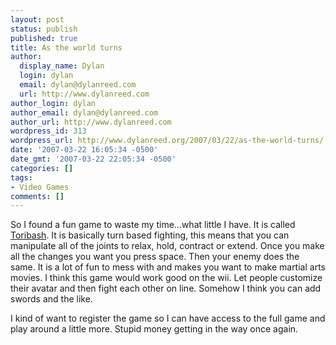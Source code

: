 ```yaml
---
layout: post
status: publish
published: true
title: As the world turns
author:
  display_name: Dylan
  login: dylan
  email: dylan@dylanreed.com
  url: http://www.dylanreed.com
author_login: dylan
author_email: dylan@dylanreed.com
author_url: http://www.dylanreed.com
wordpress_id: 313
wordpress_url: http://www.dylanreed.org/2007/03/22/as-the-world-turns/
date: '2007-03-22 16:05:34 -0500'
date_gmt: '2007-03-22 22:05:34 -0500'
categories: []
tags:
- Video Games
comments: []
---
```

<p>So I found a fun game to waste my time...what little I have. It is called <a href="http://toribash.com">Toribash</a>. It is basically turn based fighting, this means that you can manipulate all of the joints to relax, hold, contract or extend. Once you make all the changes you want you press space. Then your enemy does the same. It is a lot of fun to mess with and makes you want to make martial arts movies. I think this game would work good on the wii. Let people customize their avatar and then fight each other on line. Somehow I think you can add swords and the like.</p>
<p>I kind of want to register the game so I can have access to the full game and play around a little more. Stupid money getting in the way once again.</p>
